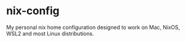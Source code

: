 # nix-config
My personal nix home configuration designed to work on Mac, NixOS, WSL2 and most Linux distributions.
